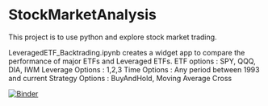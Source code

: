 # StockMarketAnalysis

This project is to use python and explore stock market trading. 

LeveragedETF_Backtrading.ipynb creates a widget app to compare the performance of major ETFs and Leveraged ETFs. 
ETF options : SPY, QQQ, DIA, IWM
Leverage Options : 1,2,3
Time Options : Any period between 1993 and current
Strategy Options : BuyAndHold, Moving Average Cross



[![Binder](https://mybinder.org/badge_logo.svg)](https://mybinder.org/v2/gh/ravirejo/StockMarketAnalysis/main)
